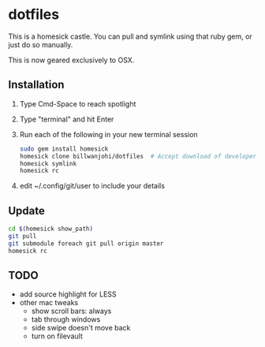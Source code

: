 # dotfiles

This is a homesick castle.
You can pull and symlink using that ruby gem,
or just do so manually.

This is now geared exclusively to OSX.

## Installation

1.  Type Cmd-Space to reach spotlight
1.  Type "terminal" and hit Enter

1.  Run each of the following in your new terminal session

    ```bash
    sudo gem install homesick
    homesick clone billwanjohi/dotfiles  # Accept download of developer tools
    homesick symlink
    homesick rc
    ```

1.  edit ~/.config/git/user to include your details

## Update

```bash
cd $(homesick show_path)
git pull
git submodule foreach git pull origin master
homesick rc
```

## TODO
*   add source highlight for LESS
*   other mac tweaks
    *   show scroll bars: always
    *   tab through windows
    *   side swipe doesn't move back
    *   turn on filevault

